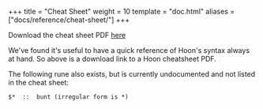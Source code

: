 +++
title = "Cheat Sheet"
weight = 10
template = "doc.html"
aliases = ["docs/reference/cheat-sheet/"]
+++

Download the cheat sheet PDF [here](https://media.urbit.org/docs/hooncard-unbranded-2021-09-12.pdf)

We've found it's useful to have a quick reference of Hoon's syntax always at
hand. So above is a download link to a Hoon cheatsheet PDF.

The following rune also exists, but is currently undocumented and not listed in
the cheat sheet:

```
$*  ::  bunt (irregular form is *)
```
